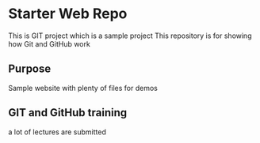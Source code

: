 # Starter Web Repo
This is GIT project which is a sample project
This repository is for showing how Git and GitHub work

## Purpose

Sample website with plenty of files for demos

## GIT and GitHub training
a lot of lectures are submitted